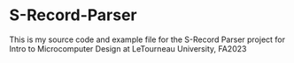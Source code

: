 # S-Record-Parser
This is my source code and example file for the S-Record Parser project for Intro to Microcomputer Design at LeTourneau University, FA2023
